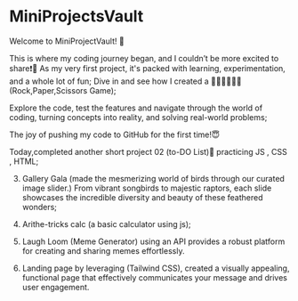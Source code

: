 # MiniProjectsVault
Welcome to MiniProjectVault! 🎉

This is where my coding journey began, and I couldn’t be more excited to share❗📑
As my very first project, it's packed with learning, experimentation, and a whole lot of fun; Dive in and 
see how I created a 👊🏻🖐🏻✌🏻️(Rock,Paper,Scissors Game);

Explore the code, test the features and navigate through the world of coding, turning concepts into reality, and solving real-world problems;

The joy of pushing my code to GitHub for the first time!😇

Today,completed another short project 02 (to-DO List)📑 practicing JS , CSS , HTML;

03. Gallery Gala (made the mesmerizing world of birds through our curated image slider.)
From vibrant songbirds to majestic raptors, each slide showcases the incredible diversity 
and beauty of these feathered wonders;

04. Arithe-tricks calc (a basic calculator using js);
05. Laugh Loom (Meme Generator) using an API provides a robust platform for creating and sharing memes effortlessly.
06. Landing page by leveraging (Tailwind CSS), created a visually appealing, functional page that effectively communicates your message and drives user engagement.
